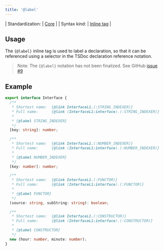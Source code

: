 ```yaml
---
title: '@label'
---
```


| Standardization: | [Core](../spec/standardization_groups.md) |
| Syntax kind: | [Inline tag](../spec/tag_kinds.md) |

## Usage

The `{@label}` inline tag is used to label a declaration, so that it can be referenced using a selector in
the TSDoc declaration reference notation.

> Note: The `{@label}` notation has not been finalized. See GitHub
> [issue #9](https://github.com/microsoft/tsdoc/issues/9)

## Example

```ts
export interface Interface {
  /**
   * Shortest name:  {@link InterfaceL1.(:STRING_INDEXER)}
   * Full name:      {@link (InterfaceL1:interface).(:STRING_INDEXER)}
   *
   * {@label STRING_INDEXER}
   */
  [key: string]: number;

  /**
   * Shortest name:  {@link InterfaceL1.(:NUMBER_INDEXER)}
   * Full name:      {@link (InterfaceL1:interface).(:NUMBER_INDEXER)}
   *
   * {@label NUMBER_INDEXER}
   */
  [key: number]: number;

  /**
   * Shortest name:  {@link InterfaceL1.(:FUNCTOR)}
   * Full name:      {@link (InterfaceL1:interface).(:FUNCTOR)}
   *
   * {@label FUNCTOR}
   */
  (source: string, subString: string): boolean;

  /**
   * Shortest name:  {@link InterfaceL1.(:CONSTRUCTOR)}
   * Full name:      {@link (InterfaceL1:interface).(:CONSTRUCTOR)}
   *
   * {@label CONSTRUCTOR}
   */
  new (hour: number, minute: number);
}
```
